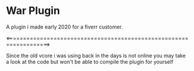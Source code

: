 # War Plugin
A plugin i made early 2020 for a fiverr customer. 

<===================================================================>

Since the old vcore i was using back in the days is not online you may take a look at the code but won't be able to compile the
plugin for yourself
